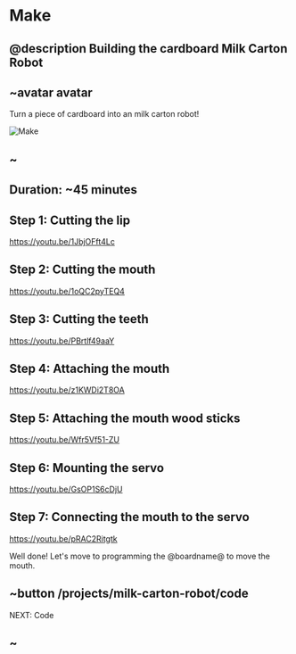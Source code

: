 # Make

## @description Building the cardboard Milk Carton Robot

## ~avatar avatar

Turn a piece of cardboard into an milk carton robot!

![Make](/static/mb/projects/milk-carton-robot/make.jpg)

## ~

## Duration: ~45 minutes


## Step 1: Cutting the lip

https://youtu.be/1JbjOFft4Lc

## Step 2: Cutting the mouth

https://youtu.be/1oQC2pyTEQ4

## Step 3: Cutting the teeth

https://youtu.be/PBrtlf49aaY

## Step 4: Attaching the mouth

https://youtu.be/z1KWDi2T8OA

## Step 5: Attaching the mouth wood sticks

https://youtu.be/Wfr5Vf51-ZU

## Step 6: Mounting the servo

https://youtu.be/GsOP1S6cDjU

## Step 7: Connecting the mouth to the servo

https://youtu.be/pRAC2Ritgtk


Well done! Let's move to programming the @boardname@ to move the mouth.

## ~button /projects/milk-carton-robot/code
NEXT: Code
## ~